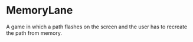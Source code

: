 # MemoryLane
A game in which a path flashes on the screen and the user has to recreate the path from memory.
